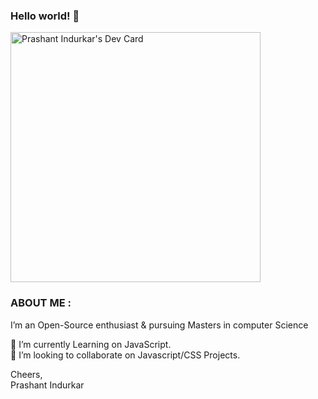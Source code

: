 ### Hello world! 👋


<a href="https://app.daily.dev/prashantin"><img src="https://api.daily.dev/devcards/d80874d9aff0482daec1ab83a0dc896a.png?r=qbr" width="400" alt="Prashant Indurkar's Dev Card"/></a>


### ABOUT ME : 
I’m an Open-Source enthusiast & pursuing Masters in computer Science 

🔭 I’m currently Learning on JavaScript.  
👯 I’m looking to collaborate on Javascript/CSS Projects.


Cheers,  
Prashant Indurkar 




